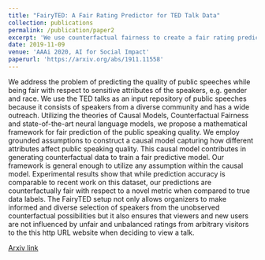 ```yaml
---
title: "FairyTED: A Fair Rating Predictor for TED Talk Data"
collection: publications
permalink: /publication/paper2
excerpt: 'We use counterfactual fairness to create a fair rating predictor model for the public speaking dataset(TEDtalk).'
date: 2019-11-09
venue: 'AAAi 2020, AI for Social Impact'
paperurl: 'https://arxiv.org/abs/1911.11558'
---
```

We address the problem of predicting the quality of public speeches while being fair with respect to sensitive attributes of the speakers, e.g. gender and race. We use the TED talks as an input repository of public speeches because it consists of speakers from a diverse community and has a wide outreach. Utilizing the theories of Causal Models, Counterfactual Fairness and state-of-the-art neural language models, we propose a mathematical framework for fair prediction of the public speaking quality. We employ grounded assumptions to construct a causal model capturing how different attributes affect public speaking quality. This causal model contributes in generating counterfactual data to train a fair predictive model. Our framework is general enough to utilize any assumption within the causal model. Experimental results show that while prediction accuracy is comparable to recent work on this dataset, our predictions are counterfactually fair with respect to a novel metric when compared to true data labels. The FairyTED setup not only allows organizers to make informed and diverse selection of speakers from the unobserved counterfactual possibilities but it also ensures that viewers and new users are not influenced by unfair and unbalanced ratings from arbitrary visitors to the this http URL website when deciding to view a talk.

[Arxiv link](https://arxiv.org/abs/1911.11558)
